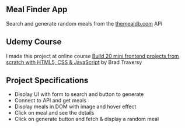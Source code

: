## Meal Finder App

Search and generate random meals from the [themealdb.com](www.themealdb.com) API

## Udemy Course

I made this project at online course [Build 20 mini frontend projects from scratch with HTML5, CSS & JavaScript](https://www.udemy.com/course/web-projects-with-vanilla-javascript/) by Brad Traversy

## Project Specifications

- Display UI with form to search and button to generate
- Connect to API and get meals
- Display meals in DOM with image and hover effect
- Click on meal and see the details
- Click on generate button and fetch & display a random meal
